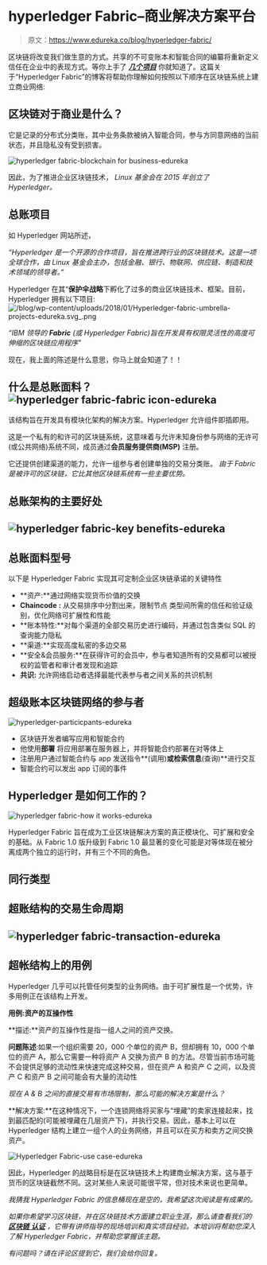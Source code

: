 # hyperledger Fabric–商业解决方案平台

> 原文：<https://www.edureka.co/blog/hyperledger-fabric/>

区块链将改变我们做生意的方式。共享的不可变账本和智能合同的编纂将重新定义信任在企业中的表现方式。等你上手了 ***[几个项目](https://www.edureka.co/blockchain-training#Projects)*** 你就知道了。这篇关于“Hyperledger Fabric”的博客将帮助你理解如何按照以下顺序在区块链系统上建立商业网络:

## **区块链对于商业是什么？**

它是记录的分布式分类账，其中业务条款被纳入智能合同，参与方同意网络的当前状态，并且隐私没有受到损害。

![hyperledger fabric-blockchain for business-edureka](img/4091e8dfb98b5d96576d5378e29e15d4.png)

因此，为了推进企业区块链技术， *Linux 基金会在 2015 年创立了 Hyperledger。*

## **总账项目**

如 Hyperledger 网站所述，

*“Hyperledger 是一个开源的合作项目，旨在推进跨行业的区块链技术。这是一项全球合作，由 Linux 基金会主办，包括金融、银行、物联网、供应链、制造和技术领域的领导者。”*

Hyperledger 在其“**保护伞战略**下孵化了过多的商业区块链技术、框架。目前，Hyperledger 拥有以下项目:![/blog/wp-content/uploads/2018/01/Hyperledger-fabric-umbrella-projects-edureka.svg_.png](img/6b739a1fa634ee422df2eb622b96740a.png)

*“IBM 领导的 **Fabric** (或 Hyperledger Fabric)旨在开发具有权限灵活性的高度可伸缩的区块链应用程序”*

现在，我上面的陈述是什么意思，你马上就会知道了！！

## **什么是总账面料？![hyperledger fabric-fabric icon-edureka](img/c7d2b24a256abc684451afefc8de9639.png)**

该结构旨在开发具有模块化架构的解决方案。Hyperledger 允许组件即插即用。

这是一个私有的和许可的区块链系统，这意味着与允许未知身份参与网络的无许可(或公共网络)系统不同，成员通过**会员服务提供商(MSP)** 注册。

它还提供创建渠道的能力，允许一组参与者创建单独的交易分类账。 *由于 Fabric 是被许可的区块链，它比其他区块链系统有一些主要优势。*

## **总账架构的主要好处**

## ![hyperledger fabric-key benefits-edureka](img/56a137685c0a284b6ae9f5b34dff1f93.png)

## **总账面料型号**

以下是 Hyperledger Fabric 实现其可定制企业区块链承诺的关键特性

*   **资产:**通过网络实现货币价值的交换
*   **Chaincode** **:** 从交易排序中分割出来，限制节点 类型间所需的信任和验证级别，优化网络可扩展性和性能
*   **账本特性:**对每个渠道的全部交易历史进行编码，并通过包含类似 SQL 的查询能力隐私
*   **渠道:**实现高度私密的多边交易
*   **安全&会员服务:**在获得许可的会员中，参与者知道所有的交易都可以被授权的监管者和审计者发现和追踪
*   **共识:** 允许网络启动者选择最能代表参与者之间关系的共识机制

## **超级账本区块链网络的参与者**

![hyperledger-particicpants-edureka](img/e65b36eb1cf073caf1b1a4659baa1cd4.png)

*   区块链开发者编写应用和智能合约
*   他使用**部署** 将应用部署在服务器上，并将智能合约部署在对等体上
*   注册用户通过智能合约与 app 发送指令**(调用)**或检索信息**(查询)**进行交互
*   智能合约可以发出 app 订阅的事件

## **Hyperledger 是如何工作的？**

![hyperledger fabric-how it works-edureka](img/d646c93ed24515bd2962e7cb992944e6.png)

Hyperledger Fabric 旨在成为工业区块链解决方案的真正模块化、可扩展和安全的基础。从 Fabric 1.0 版升级到 Fabric 1.0 最显著的变化可能是对等体现在被分离成两个独立的运行时，并有三个不同的角色。

## **同行类型**

## **超账结构的交易生命周期**

## ![hyperledger fabric-transaction-edureka](img/350c95e98faad30e2318e785f3f341c2.png)

## **超帐结构上的用例**

Hyperledger 几乎可以托管任何类型的业务网络。由于可扩展性是一个优势，许多用例正在该结构上开发。

**用例:资产的互操作性**

**描述:**资产的互操作性是指一组人之间的资产交换。

**问题陈述**:如果一个组织需要 20，000 个单位的资产 B，但却拥有 10，000 个单位的资产 A，那么它需要一种将资产 A 交换为资产 B 的方法。尽管当前市场可能不会提供足够的流动性来快速完成这种交易，但在资产 A 和资产 C 之间，以及资产 C 和资产 B 之间可能会有大量的流动性

*现在 A & B 之间的直接交易有市场限制，那么可能的解决方案是什么？*

**解决方案:**在这种情况下，一个连锁网络将买家与“埋藏”的卖家连接起来，找到最匹配的(可能被埋藏在几层资产下)，并执行交易。因此，基本上可以在 Hyperledger 结构上建立一组个人的业务网络，并且可以在买方和卖方之间交换资产。

![Hyperledger Fabric-use case-edureka](img/b1b00e178d777b50a87a96b93dad3ca8.png)

因此，Hyperledger 的战略目标是在区块链技术上构建商业解决方案，这与基于货币的区块链截然不同。这对某些人来说可能很平常，但对技术来说也更简单。

*我猜我 Hyperledger Fabric 的信息桶现在是空的，我希望这次阅读是有成果的。*

*如果你希望学习区块链，并在区块链技术方面建立职业生涯，那么请查看我们的 [**区块链** **认证**](https://www.edureka.co/blockchain-training) ，它带有讲师指导的现场培训和真实项目经验。本培训将帮助您深入了解 Hyperledger Fabric，并帮助您掌握该主题。*

*有问题吗？请在评论区提到它，我们会给你回复。*